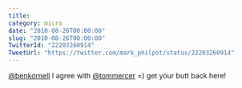 ```yaml
---
title: 
category: micro
date: "2010-08-26T00:00:00"
slug: "2010-08-26T00:00:00"
TwitterId: "22203260914"
TweetUrl: "https://twitter.com/mark_philpot/status/22203260914"
---
```


[@benkornell](https://twitter.com/benkornell) I agree with
[@tommercer](https://twitter.com/tommercer) =) get your butt back here!
